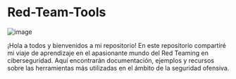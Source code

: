 # Red-Team-Tools
![image](https://github.com/user-attachments/assets/fafefacd-c3b3-4bfa-9a63-eec7822f070c)

¡Hola a todos y bienvenidos a mi repositorio!
En este repositorio compartiré mi viaje de aprendizaje en el apasionante mundo del Red Teaming en ciberseguridad. Aquí encontrarán documentación, ejemplos y recursos sobre las herramientas más utilizadas en el ámbito de la seguridad ofensiva.
